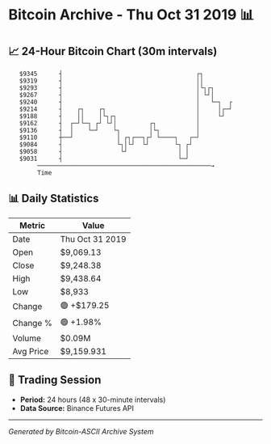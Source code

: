 # Bitcoin Archive - Thu Oct 31 2019 📊

## 📈 24-Hour Bitcoin Chart (30m intervals)

```
   $9345      ┤                                     ┌┐         
   $9319      ┤                                     ││         
   $9293      ┤                                     │└┐┌┐      
   $9267      ┤                                     │ └┘│      
   $9240      ┤                                     │   └─┐  ┌ 
   $9214      ┤    ┌┐    ┌┐                         │     │┌─┘ 
   $9188      ┤    ││    │└┐┌┐                      │     └┘   
   $9162      ┤  ┌─┘└─┐ ┌┘ └┘│         ┌┐           │          
   $9136      ┤  │    └─┘    └┐        │└┐          │          
   $9110      ┼──┘            │ ┌┐┌──┐┌┘ └────┐   ┌─┘          
   $9084      ┤               └┐│└┘  └┘       └┐ ┌┘            
   $9058      ┤                └┘              │ │             
   $9031      ┤                                └─┘             
        ────────────────────────────────────────────────→
        Time
```

## 📊 Daily Statistics

| Metric | Value |
|--------|-------|
| Date | Thu Oct 31 2019 |
| Open | $9,069.13 |
| Close | $9,248.38 |
| High | $9,438.64 |
| Low | $8,933 |
| Change | 🟢 +$179.25 |
| Change % | 🟢 +1.98% |
| Volume | $0.09M |
| Avg Price | $9,159.931 |

## 📅 Trading Session

- **Period:** 24 hours (48 x 30-minute intervals)
- **Data Source:** Binance Futures API

---
*Generated by Bitcoin-ASCII Archive System*
